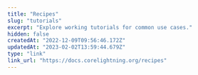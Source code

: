 ```yaml
---
title: "Recipes"
slug: "tutorials"
excerpt: "Explore working tutorials for common use cases."
hidden: false
createdAt: "2022-12-09T09:56:46.172Z"
updatedAt: "2023-02-02T13:59:44.679Z"
type: "link"
link_url: "https://docs.corelightning.org/recipes"
---
```

